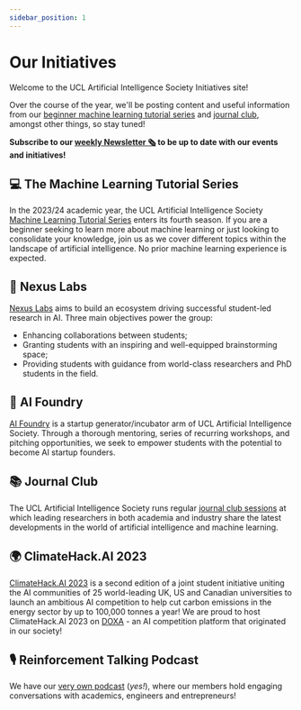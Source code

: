 ```yaml
---
sidebar_position: 1
---
```


# Our Initiatives

Welcome to the UCL Artificial Intelligence Society Initiatives site!

Over the course of the year, we'll be posting content and useful information from our [beginner machine learning tutorial series](/our-initiatives/tutorials) and [journal club](/our-initiatives/journal-club), amongst other things, so stay tuned!

**Subscribe to our [weekly Newsletter 🗞️](https://dashboard.mailerlite.com/forms/364819/102382926138704937/share) to be up to date with our events and initiatives!**

## 💻 The Machine Learning Tutorial Series

In the 2023/24 academic year, the UCL Artificial Intelligence Society [Machine Learning Tutorial Series](/our-initiatives/tutorials) enters its fourth season. If you are a beginner seeking to learn more about machine learning or just looking to consolidate your knowledge, join us as we cover different topics within the landscape of artificial intelligence. No prior machine learning experience is expected.

## 🧬 Nexus Labs

[Nexus Labs](/our-initiatives/nexus-labs) aims to build an ecosystem driving successful student-led research in AI. Three main objectives power the group:

- Enhancing collaborations between students;
- Granting students with an inspiring and well-equipped brainstorming space;
- Providing students with guidance from world-class researchers and PhD students in the field.

## 🚀 AI Foundry

[AI Foundry](/our-initiatives/ai-foundry) is a startup generator/incubator arm of UCL Artificial Intelligence Society. Through a thorough mentoring, series of recurring workshops, and pitching opportunities, we seek to empower students with the potential to become AI startup founders.

## 📚 Journal Club

The UCL Artificial Intelligence Society runs regular [journal club sessions](/our-initiatives/journal-club) at which leading researchers in both academia and industry share the latest developments in the world of artificial intelligence and machine learning.

## 🌍 ClimateHack.AI 2023

[ClimateHack.AI 2023](https://climatehack.ai/) is a second edition of a joint student initiative uniting the AI communities of 25 world-leading UK, US and Canadian universities to launch an ambitious AI competition to help cut carbon emissions in the energy sector by up to 100,000 tonnes a year! We are proud to host ClimateHack.AI 2023 on [DOXA](https://doxaai.com/) - an AI competition platform that originated in our society!

## 🎙️ Reinforcement Talking Podcast

We have our [very own podcast](https://podcasters.spotify.com/pod/show/ucl-ai-society) (_yes!_), where our members hold engaging conversations with academics, engineers and entrepreneurs!
